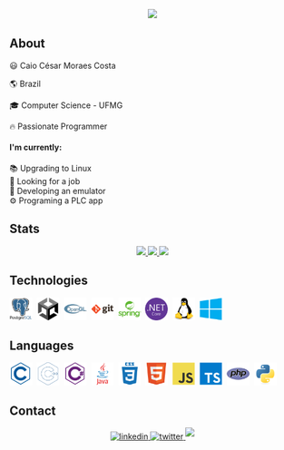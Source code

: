 <p align="center">
  <a href="https://github.com/DenverCoder1/readme-typing-svg"><img src="https://readme-typing-svg.herokuapp.com?font=Inconsolata&size=50&duration=3000&pause=2000&background=000000&color=%23C8BE25&center=false&vCenter=true&width=800&height=100&lines=~+$+sudo+Costa+Cesar;~+$+Hello+There!;~+$+Welcome+to+my+Github+page;~+$+Enjoy+&hearts;"></a>
</p>

## About

😃  Caio César Moraes Costa <br>

🌎  Brazil <br>

🎓  Computer Science - UFMG <br>

🔥  Passionate Programmer <br>

#### I'm currently:

📚 Upgrading to Linux <br>
💼 Looking for a job <br>
👾 Developing an emulator <br>
⚙️ Programing a PLC app <br>

## Stats

<div align="center">
<a href="https://github.com/CostaCesar/">
  <img src="https://github-readme-stats.vercel.app/api?username=CostaCesar&theme=highcontrast&include_all_commits=true&count_private=true&show_icons=true&line_height=20" width="600"/>
  <img src="https://github-readme-stats.vercel.app/api/top-langs?username=CostaCesar&line_height=20&size_weight=0.5&count_weight=0.5&layout=compact&theme=highcontrast&hide=ShaderLab,HLSL" width="385"/>
  <img src="https://streak-stats.demolab.com?user=CostaCesar&border_radius=5&currStreakNum=FFFFFF&dates=FFFFFF&background=000000&sideLabels=FFFFFF&sideNums=FFF124&ring=FF9100&fire=EBEBEB&stroke=770000" width="575"/>
</a>
</div>

## Technologies
<div>
  <img src="https://github.com/devicons/devicon/blob/master/icons/postgresql/postgresql-original-wordmark.svg" title="Postgrees" alt="Postgrees" width="40" height="40"/>&nbsp;
  <img src="https://github.com/devicons/devicon/blob/master/icons/unity/unity-original.svg" title="Unity" alt="Unity" width="40" height="40"/>&nbsp;
  <img src="https://github.com/devicons/devicon/blob/master/icons/opengl/opengl-original.svg" title="OpenGL" alt="OpenGL" width="40" height="40"/>&nbsp;
  <img src="https://github.com/devicons/devicon/blob/master/icons/git/git-original-wordmark.svg" title="Git" **alt="Git" width="40" height="40"/>&nbsp;
  <img src="https://github.com/devicons/devicon/blob/master/icons/spring/spring-original-wordmark.svg" title="Spring" alt="Spring" width="40" height="40"/>&nbsp;
  <img src="https://github.com/devicons/devicon/blob/master/icons/dotnetcore/dotnetcore-original.svg" title="Dotnet" alt="Dotnet" width="40" height="40"/>&nbsp;
  <img src="https://github.com/devicons/devicon/blob/master/icons/linux/linux-original.svg" title="Linux" alt="Linux" width="40" height="40"/>&nbsp;
  <img src="https://github.com/devicons/devicon/blob/master/icons/windows8/windows8-original.svg" title="Windows" alt="Windows" width="40" height="40"/>&nbsp;
</div>

## Languages
<div>
  <img src="https://github.com/devicons/devicon/blob/master/icons/c/c-line.svg" title="C" alt="C" width="40" height="40"/>&nbsp;
  <img src="https://github.com/devicons/devicon/blob/master/icons/cplusplus/cplusplus-line.svg" title="C++" alt="C++" width="40" height="40"/>&nbsp;
  <img src="https://github.com/devicons/devicon/blob/master/icons/csharp/csharp-line.svg" title="C#" alt="C#" width="40" height="40"/>&nbsp;
  <img src="https://github.com/devicons/devicon/blob/master/icons/java/java-original-wordmark.svg" title="Java" alt="Java" width="40" height="40"/>&nbsp;
  <img src="https://github.com/devicons/devicon/blob/master/icons/css3/css3-plain-wordmark.svg"  title="CSS3" alt="CSS" width="40" height="40"/>&nbsp;
  <img src="https://github.com/devicons/devicon/blob/master/icons/html5/html5-original.svg" title="HTML5" alt="HTML" width="40" height="40"/>&nbsp;
  <img src="https://github.com/devicons/devicon/blob/master/icons/javascript/javascript-original.svg" title="JavaScript" alt="JavaScript" width="40" height="40"/>&nbsp;
  <img src="https://github.com/devicons/devicon/blob/master/icons/typescript/typescript-original.svg" title="TypeScript" alt="TypeScript" width="40" height="40"/>&nbsp;
  <img src="https://github.com/devicons/devicon/blob/master/icons/php/php-original.svg" title="PHP" alt="PHP" width="40" height="40"/>&nbsp;
  <img src="https://github.com/devicons/devicon/blob/master/icons/python/python-original.svg" title="Python" alt="Python" width="40" height="40"/>&nbsp;
</div>

## Contact

<div align='center'>

<a href="https://www.linkedin.com/in/caio-césar-moraes-costa-4b727b254/" target="_blank">
<img src="https://img.shields.io/badge/LinkedIn-%2300acee.svg?color=405DE6&style=for-the-badge&logo=linkedin&logoColor=white" alt=linkedin style="margin-bottom: 5px;"/>
</a>

<a href="https://www.youtube.com/channel/UC9ZxNQyQfIWTrrTjB2OtRBg" target="_blank">
<img src="https://img.shields.io/badge/Youtube-%2300acee.svg?color=FF0000&style=for-the-badge&logo=youtube&logoColor=white" alt=twitter style="margin-bottom: 5px;"/>
</a>

<a href="mailto:caiocaesarmcosta@gmail.com" target="_blank">
<img src="https://img.shields.io/badge/Gmail-%23EA4335.svg?style=for-the-badge&logo=gmail&logoColor=white" t=mail style="margin-bottom: 5px;" />
</a>

</div>
